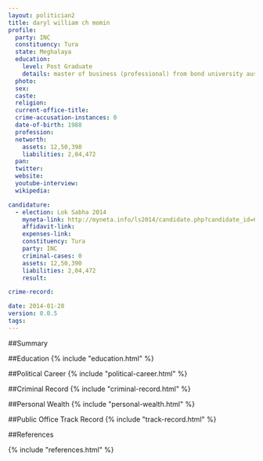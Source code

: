 ```yaml
---
layout: politician2
title: daryl william ch momin
profile: 
  party: INC
  constituency: Tura
  state: Meghalaya
  education: 
    level: Post Graduate
    details: master of business (professional) from bond university australia in 2011   bachelor of business administration from nis academy under rajasthan vidyapeeth university  udaipur in 2009 (west bengal)
  photo: 
  sex: 
  caste: 
  religion: 
  current-office-title: 
  crime-accusation-instances: 0
  date-of-birth: 1988
  profession: 
  networth: 
    assets: 12,50,390
    liabilities: 2,04,472
  pan: 
  twitter: 
  website: 
  youtube-interview: 
  wikipedia: 

candidature: 
  - election: Lok Sabha 2014
    myneta-link: http://myneta.info/ls2014/candidate.php?candidate_id=649
    affidavit-link: 
    expenses-link: 
    constituency: Tura 
    party: INC
    criminal-cases: 0
    assets: 12,50,390
    liabilities: 2,04,472
    result:  

crime-record: 

date: 2014-01-28
version: 0.0.5
tags: 
---
```

##Summary


##Education
{% include "education.html" %}


##Political Career
{% include "political-career.html" %}


##Criminal Record
{% include "criminal-record.html" %}


##Personal Wealth
{% include "personal-wealth.html" %}


##Public Office Track Record
{% include "track-record.html" %}


##References


{% include "references.html" %}
